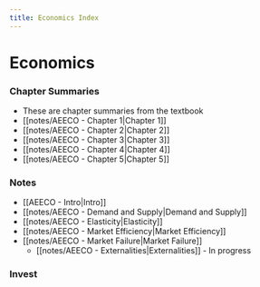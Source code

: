 ```yaml
---
title: Economics Index
---
```


# Economics

### Chapter Summaries
- These are chapter summaries from the textbook
- [[notes/AEECO - Chapter 1|Chapter 1]]
- [[notes/AEECO - Chapter 2|Chapter 2]]
- [[notes/AEECO - Chapter 3|Chapter 3]]
- [[notes/AEECO - Chapter 4|Chapter 4]]
- [[notes/AEECO - Chapter 5|Chapter 5]]



### Notes
- [[AEECO - Intro|Intro]]
- [[notes/AEECO - Demand and Supply|Demand and Supply]]
- [[notes/AEECO - Elasticity|Elasticity]]
- [[notes/AEECO - Market Efficiency|Market Efficiency]]
- [[notes/AEECO - Market Failure|Market Failure]]
	- [[notes/AEECO - Externalities|Externalities]] - In progress


### Invest



